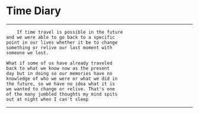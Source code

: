 # Time Diary

---


		If time travel is possible in the future
	and we were able to go back to a specific
	point in our lives whether it be to change
	something or relive our last moment with
	someone we lost.
	
	What if some of us have already traveled
	back to what we know now as the present
	day but in doing so our memories have no
	knowledge of who we were or what we did in
	the future, so we have no idea what it is
	we wanted to change or relive. That's one
	of the many jumbled thoughts my mind spits
	out at night when I can't sleep

---